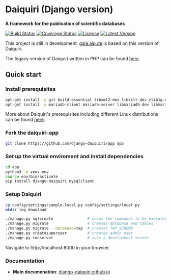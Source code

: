 Daiquiri (Django version)
=========================

**A framework for the publication of scientific databases**

[![Build Status](https://travis-ci.org/aipescience/django-daiquiri.svg?branch=master)](https://travis-ci.org/aipescience/django-daiquiri)
[![Coverage Status](https://coveralls.io/repos/github/aipescience/django-daiquiri/badge.svg?branch=master)]()
[![License](http://img.shields.io/badge/license-APACHE-blue.svg?style=flat)](https://github.com/aipescience/django-daiquiri/blob/master/LICENSE)
[![Latest Version](https://img.shields.io/pypi/v/django-daiquiri.svg?style=flat)](https://pypi.org/project/django-daiquiri/)

This project is still in development. [gaia.aip.de](https://gaia.aip.de) is based on this version of Daiquiri.

The legacy version of Daiquiri written in PHP can be found [here](https://github.com/aipescience/daiquiri).


Quick start
-----------

### Install prerequisites

```bash
apt-get install -y git build-essential libxml2-dev libxslt-dev zlib1g-dev libssl-dev
apt-get install -y mariadb-client mariadb-server libmariadb-dev libmariadbclient-dev libmariadb-dev-compat
```

More about Daiquiri's prerequisites including different Linux distributions can be found [here](https://github.com/aipescience/django-daiquiri/tree/master/docs/prerequisites.md).

### Fork the daiquiri-app

```bash
git clone https://github.com/django-daiquiri/app app
```

### Set up the virtual enviroment and install dependencies

```bash
cd app
python3 -m venv env
source env/bin/activate
pip install django-daiquiri mysqlclient
```

### Setup Daiquiri

```bash
cp config/settings/sample.local.py config/settings/local.py
mkdir log download

./manage.py sqlcreate               # shows the commands to be executed on the database
./manage.py migrate                 # creates database and tables
./manage.py migrate --database=tap  # creates TAP_SCHEMA
./manage.py createsuperuser         # creates admin user
./manage.py runserver               # runs a development server
```

Navigate to http://localhost:8000 in your browser.

### Documentation

* **Main documenation**:  [django-daiquiri.github.io](https://django-daiquiri.github.io)

